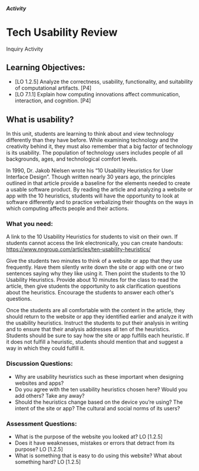 ##### Activity
# Tech Usability Review
Inquiry Activity

## Learning Objectives:
- [LO 1.2.5] Analyze the correctness, usability, functionality, and suitability of computational artifacts. [P4]
- [LO 7.1.1] Explain how computing innovations affect communication, interaction, and cognition. [P4]


## What is usability?

In this unit, students are learning to think about and view technology differently than they have before. While examining technology and the creativity behind it, they must also remember that a big factor of technology is its usability. The population of technology users includes people of all backgrounds, ages, and technological comfort levels.

In 1990, Dr. Jakob Nielsen wrote his “10 Usability Heuristics for User Interface Design”. Though written nearly 30 years ago, the principles outlined in that article provide a baseline for the elements needed to create a usable software product. By reading the article and analyzing a website or app with the 10 heuristics, students will have the opportunity to look at software differently and to practice verbalizing their thoughts on the ways in which computing affects people and their actions.

### What you need:
A link to the 10 Usability Heuristics for students to visit on their own. If students cannot access the link electronically, you can create handouts: https://www.nngroup.com/articles/ten-usability-heuristics/

Give the students two minutes to think of a website or app that they use frequently. Have them silently write down the site or app with one or two sentences saying why they like using it. Then point the students to the 10 Usability Heuristics. Provide about 10 minutes for the class to read the article, then give students the opportunity to ask clarification questions about the heuristics. Encourage the students to answer each other's questions.

Once the students are all comfortable with the content in the article, they should return to the website or app they identified earlier and analyze it with the usability heuristics. Instruct the students to put their analysis in writing and to ensure that their analysis addresses all ten of the heuristics. Students should be sure to say how the site or app fulfills each heuristic. If it does not fulfill a heuristic, students should mention that and suggest a way in which they could fulfill it.


### Discussion Questions:
- Why are usability heuristics such as these important when designing websites and apps?
- Do you agree with the ten usability heuristics chosen here? Would you add others? Take any away?
- Should the heuristics change based on the device you’re using? The intent of the site or app? The cultural and social norms of its users?

### Assessment Questions:
- What is the purpose of the website you looked at? LO [1.2.5]
- Does it have weaknesses, mistakes or errors that detract from its purpose? LO [1.2.5]
- What is something that is easy to do using this website? What about something hard? LO [1.2.5]
